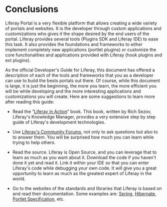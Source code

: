 # Conclusions

Liferay Portal is a very flexible platform that allows creating a wide
variety of portals and websites. It is the developer through custom
applications and customizations who gives it the shape desired by the
end users of the portal. Liferay provides several tools (Plugins SDK and
Liferay IDE) to ease this task. It also provides the foundations and
frameworks to either implement completely new applications (portlet
plugins) or customize the core functionalities and applications provided
with Liferay (hook plugins and ext plugins).

As the official Developer's Guide for Liferay, this document has offered
a description of each of the tools and frameworks that you as a
developer can use to build the bests portals out there. Of course, while
this document is large, it is just the beginning, the more you learn,
the more efficient you will be while developing and the more interesting
applications and customizations you will create. Here are some
suggestions to learn more after reading this guide:

-   Read the “[Liferay in
    Action](http://affiliate.manning.com/idevaffiliate.php?id=1133&url=7&tid1=liferaywebsite)”
    book. This book, written by Rich Sezov, Liferay's Knowledge Manager,
    provides a very extensive step by step guide of Liferay's
    development technologies.

-   Use [Liferay's Community Forums](http://forum.liferay.com/), not
    only to ask questions but also to to answer them. You will be
    surprised how much you can learn while trying to help others.

-   Read the source. Liferay is Open Source, and you can leverage that
    to learn as much as you want about it. Download the code if you
    haven't done it yet and read it. Link it within your IDE so that you
    can enter Liferay's code while debugging your own code. It will give
    you a great opportunity to learn as much as the greatest expert of
    Liferay in the world.

-   Go to the websites of the standards and libraries that Liferay is
    based on and read their documentation. Some examples are:
    [Spring](http://www.springsource.org/),
    [Hibernate](http://www.hibernate.org/), [Portlet
    Specification](http://jcp.org/en/jsr/detail?id=286), etc.


